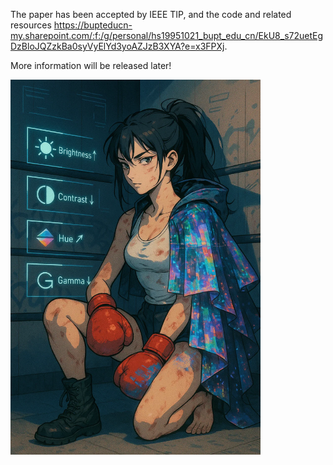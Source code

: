 The paper has been accepted by IEEE TIP, and the code and related resources https://bupteducn-my.sharepoint.com/:f:/g/personal/hs19951021_bupt_edu_cn/EkU8_s72uetEgDzBloJQZzkBa0syVyElYd3yoAZJzB3XYA?e=x3FPXj.

More information will be released later!

<img src="https://github.com/woshidandan/Attacker-against-image-aesthetics-assessment-model/blob/main/character_image.png" width="400" height="600"> 
